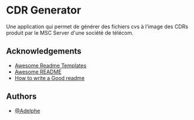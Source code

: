 
# CDR Generator 
Une application qui permet de générer des fichiers cvs à l'image des CDRs produit par le MSC Server d'une société de télécom.


## Acknowledgements

 - [Awesome Readme Templates](https://awesomeopensource.com/project/elangosundar/awesome-README-templates)
 - [Awesome README](https://github.com/matiassingers/awesome-readme)
 - [How to write a Good readme](https://bulldogjob.com/news/449-how-to-write-a-good-readme-for-your-github-project)

  
## Authors

- [@Adelphe](https://github.com/adelphe/adelphe)

  
